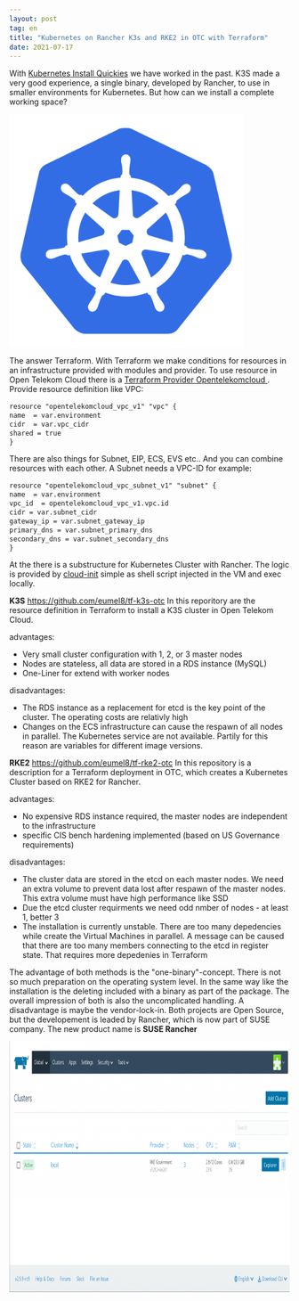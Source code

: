 ```yaml
---
layout: post
tag: en
title: "Kubernetes on Rancher K3s and RKE2 in OTC with Terraform"
date: 2021-07-17
---
```


With <a href="https://blog.eumelnet.de/blogs/blog8.php/kubernetes-install-quickies">Kubernetes Install Quickies</a> we have worked in the past. K3S made a very good experience, a single binary, developed by Rancher, to use in smaller environments for Kubernetes. But how can we install a complete working space?

<img src="/images/kubernetes.png" alt="Kubernetes" title="Kubernetes Logo" align="middle" width="420" height="420" />

The answer Terraform. With Terraform we make conditions for resources in an infrastructure provided with modules and provider. To use resource in Open Telekom Cloud there is a <a href="https://registry.terraform.io/providers/opentelekomcloud/opentelekomcloud/latest/docs">Terraform Provider Opentelekomcloud </a>. Provide resource definition like VPC:

```
resource "opentelekomcloud_vpc_v1" "vpc" {
name  = var.environment
cidr  = var.vpc_cidr
shared = true
}
```

There are also things for Subnet, EIP, ECS, EVS etc.. And you can combine resources with each other. A Subnet needs a VPC-ID for example:

```
resource "opentelekomcloud_vpc_subnet_v1" "subnet" {
name  = var.environment
vpc_id  = opentelekomcloud_vpc_v1.vpc.id
cidr = var.subnet_cidr
gateway_ip = var.subnet_gateway_ip
primary_dns = var.subnet_primary_dns
secondary_dns = var.subnet_secondary_dns
}
```

At the there is a substructure for Kubernetes Cluster with Rancher. The logic is provided by <a href="https://cloud-init.io/">cloud-init</a> simple as shell script injected in the VM and exec locally.

<strong>K3S</strong>
https://github.com/eumel8/tf-k3s-otc
In this reporitory are the resource definition in Terraform to install a K3S cluster in Open Telekom Cloud. 

advantages:
<ul>
  <li>Very small cluster configuration with 1, 2, or 3 master nodes</li>
  <li>Nodes are stateless, all data are stored in a RDS instance (MySQL)</li>
  <li>One-Liner for extend with worker nodes</li>
</ul>


disadvantages:
<ul>
  <li>The RDS instance as a replacement for etcd is the key point of the cluster. The operating costs are relativly high</li>
  <li>Changes on the ECS infrastructure can cause the respawn of all nodes in parallel. The Kubernetes service are not available. Partily for this reason are variables for different image versions.</li>
</ul>


<strong>RKE2</strong>
https://github.com/eumel8/tf-rke2-otc
In this repository is a description for a Terraform deployment in OTC, which creates a Kubernetes Cluster based on RKE2 for Rancher.

advantages:
<ul>
  <li>No expensive RDS instance required, the master nodes are independent to the infrastructure</li>
  <li>specific CIS bench hardening implemented (based on US Governance requirements) </li>
</ul>

disadvantages:
<ul>
  <li>The cluster data are stored in the etcd on each master nodes. We need an extra volume to prevent data lost after respawn of the master nodes. This extra volume must have high performance like SSD</li>
  <li>Due the etcd cluster requirments we need odd nmber of nodes - at least 1, better 3</li>
  <li>The installation is currently unstable. There are too many depedencies while create the Virtual Machines in parallel. A message can be caused that there are too many members connecting to the etcd in register state. That requires more depedenies in Terraform</li>
</ul>

The advantage of both methods is the "one-binary"-concept. There is not so much preparation on the operating system level. In the same way like the installation is the deleting  included with a binary as part of the package. The overall impression of both is also the uncomplicated handling.
A disadvantage is maybe the vendor-lock-in. Both projects are Open Source, but the developement is leaded by Rancher, which is now part of SUSE company. The new product name is <strong>SUSE Rancher</strong>

<img src="/images/2021-07-21-1.png" width="900" height="450" />
